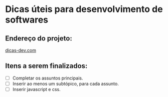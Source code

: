 # Dicas úteis para desenvolvimento de softwares


## Endereço do projeto:
[dicas-dev.com](https://wendel4891.github.io/dicas-dev)

## Itens a serem finalizados:

- [ ] Completar os assuntos principais.
- [ ] Inserir ao menos um subtópico, para cada assunto.
- [ ] Inserir javascript e css.
